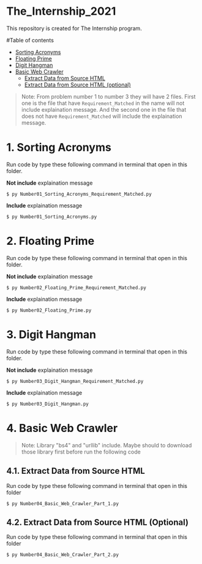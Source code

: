 # The_Internship_2021

This repository is created for The Internship program.

#Table of contents
* [Sorting Acronyms](#1-sorting-acronyms)
* [Floating Prime](#2-floating-prime)
* [Digit Hangman](#3-digit-hangman)
* [Basic Web Crawler](#4-basic-web-crawler)
	* [Extract Data from Source HTML](#41-extract-data-from-source-html)
	* [Extract Data from Source HTML (optional)](#42-extract-data-from-source-html-optional)

> Note: From problem number 1 to number 3 they will have 2 files. First one is the file that have `Requirement_Matched` in the name will not include explaination message. And the second one in the file that does not have `Requirement_Matched` will include the explaination message.
# 1. Sorting Acronyms
Run code by type these following command in terminal that open in this folder.

**Not include** explaination message
```
$ py Number01_Sorting_Acronyms_Requirement_Matched.py
```
**Include** explaination message
```
$ py Number01_Sorting_Acronyms.py
```
# 2. Floating Prime
Run code by type these following command in terminal that open in this folder.

**Not include** explaination message
```
$ py Number02_Floating_Prime_Requirement_Matched.py
```
**Include** explaination message
```
$ py Number02_Floating_Prime.py
```
# 3. Digit Hangman
Run code by type these following command in terminal that open in this folder.

**Not include** explaination message
```
$ py Number03_Digit_Hangman_Requirement_Matched.py
```
**Include** explaination message
```
$ py Number03_Digit_Hangman.py
```
# 4. Basic Web Crawler
> Note: Library "bs4" and "urllib" include. Maybe should to download those library first before run the following code
## 4.1. Extract Data from Source HTML
Run code by type these following command in terminal that open in this folder

```
$ py Number04_Basic_Web_Crawler_Part_1.py
```
## 4.2. Extract Data from Source HTML (Optional)
Run code by type these following command in terminal that open in this folder
```
$ py Number04_Basic_Web_Crawler_Part_2.py
```
